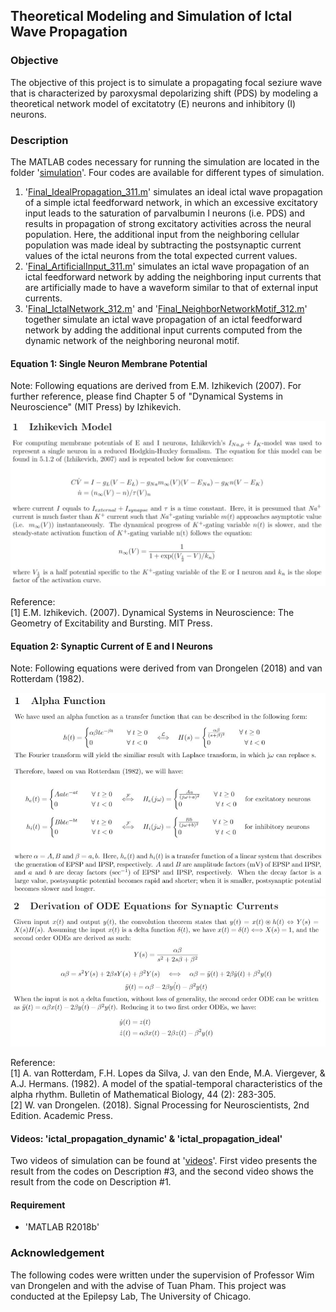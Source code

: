 ## Theoretical Modeling and Simulation of Ictal Wave Propagation
### Objective
The objective of this project is to simulate a propagating focal seziure wave that is characterized by paroxysmal depolarizing shift (PDS) by modeling a theoretical network model of excitatotry (E) neurons and inhibitory (I) neurons.

### Description
The MATLAB codes necessary for running the simulation are located in the folder '[simulation](https://github.com/scho20/focal_seizure_propagation/blob/master/simulation)'. Four codes are available for different types of simulation. <br/>
1. '[Final_IdealPropagation_311.m](https://github.com/scho20/focal_seizure_propagation/blob/master/simulation/thesis_codes/Final_IdealPropagation_311.m)' simulates an ideal ictal wave propagation of a simple ictal feedforward network, in which an excessive excitatory input leads to the saturation of parvalbumin I neurons (i.e. PDS) and results in propagation of strong excitatory activities across the neural population. Here, the additional input from the neighboring cellular population was made ideal by subtracting the postsynaptic current values of the ictal neurons from the total expected current values. <br/>
2. '[Final_ArtificialInput_311.m](https://github.com/scho20/focal_seizure_propagation/blob/master/simulation/thesis_codes/Final_ArtificialInput_311.m)' simulates an ictal wave propagation of an ictal feedforward network by adding the neighboring input currents that are artificially made to have a waveform similar to that of external input currents. <br/>
3. '[Final_IctalNetwork_312.m](https://github.com/scho20/focal_seizure_propagation/blob/master/simulation/thesis_codes/Final_IctalNetwork_312.m)' and '[Final_NeighborNetworkMotif_312.m](https://github.com/scho20/focal_seizure_propagation/blob/master/simulation/thesis_codes/Final_NeighborNetworkMotif_312.m)' together simulate an ictal wave propagation of an ictal feedforward network by adding the additional input currents computed from the dynamic network of the neighboring neuronal motif.

#### Equation 1: Single Neuron Membrane Potential
Note: Following equations are derived from E.M. Izhikevich (2007). For further reference, please find Chapter 5 of "Dynamical Systems in Neuroscience" (MIT Press) by Izhikevich. <br/>

<img src="image/membrane_potential_eq_final.JPG" width="750">

Reference: <br/>
[1] E.M. Izhikevich. (2007). Dynamical Systems in Neuroscience: The Geometry of Excitability and Bursting. MIT Press.

#### Equation 2: Synaptic Current of E and I Neurons
Note: Following equations were derived from van Drongelen (2018) and van Rotterdam (1982). <br/>

<img src="image/synaptic_eq1.JPG" width="700">
<img src="image/synaptic_eq2.JPG" width="700">

Reference: <br/>
[1] A. van Rotterdam, F.H. Lopes da Silva, J. van den Ende, M.A. Viergever, & A.J. Hermans. (1982). A model of the spatial-temporal characteristics of the alpha rhythm. Bulletin of Mathematical Biology, 44 (2): 283-305. <br/>
[2] W. van Drongelen. (2018). Signal Processing for Neuroscientists, 2nd Edition. Academic Press.


#### Videos: 'ictal_propagation_dynamic' & 'ictal_propagation_ideal'
Two videos of simulation can be found at '[videos](https://github.com/scho20/focal_seizure_propagation/blob/master/simulation/videos)'. First video presents the result from the codes on Description #3, and the second video shows the result from the code on Description #1.

#### Requirement
+ 'MATLAB R2018b'

### Acknowledgement
The following codes were written under the supervision of Professor Wim van Drongelen and with the advise of Tuan Pham. This project was conducted at the Epilepsy Lab, The University of Chicago.
